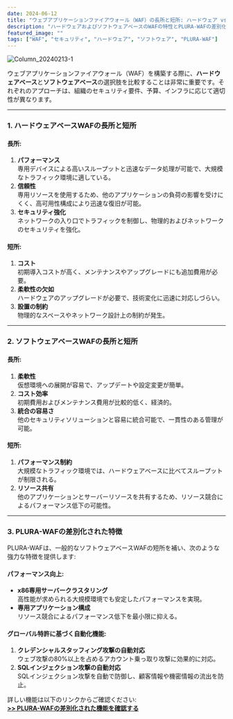 ```yaml
---
date: 2024-06-12
title: "ウェブアプリケーションファイアウォール（WAF）の長所と短所: ハードウェア vs ソフトウェア"
description: "ハードウェアおよびソフトウェアベースのWAFの特性とPLURA-WAFの差別化された機能"
featured_image: ""
tags: ["WAF", "セキュリティ", "ハードウェア", "ソフトウェア", "PLURA-WAF"]
---
```


![Column_20240213-1](https://github.com/user-attachments/assets/c0b06bb5-f3aa-4110-a555-8d230057dafa)

ウェブアプリケーションファイアウォール（WAF）を構築する際に、**ハードウェアベース**と**ソフトウェアベース**の選択肢を比較することは非常に重要です。それぞれのアプローチは、組織のセキュリティ要件、予算、インフラに応じて適切性が異なります。

---

### 1. ハードウェアベースWAFの長所と短所

#### 長所:
1. **パフォーマンス**  
   専用デバイスによる高いスループットと迅速なデータ処理が可能で、大規模なトラフィック環境に適している。
2. **信頼性**  
   専用リソースを使用するため、他のアプリケーションの負荷の影響を受けにくく、高可用性構成により迅速な復旧が可能。
3. **セキュリティ強化**  
   ネットワークの入り口でトラフィックを制御し、物理的およびネットワークのセキュリティを強化。

#### 短所:
1. **コスト**  
   初期導入コストが高く、メンテナンスやアップグレードにも追加費用が必要。
2. **柔軟性の欠如**  
   ハードウェアのアップグレードが必要で、技術変化に迅速に対応しづらい。
3. **設置の制約**  
   物理的なスペースやネットワーク設計上の制約が発生。

---

### 2. ソフトウェアベースWAFの長所と短所

#### 長所:
1. **柔軟性**  
   仮想環境への展開が容易で、アップデートや設定変更が簡単。
2. **コスト効率**  
   初期費用およびメンテナンス費用が比較的低く、経済的。
3. **統合の容易さ**  
   他のセキュリティソリューションと容易に統合可能で、一貫性のある管理が可能。

#### 短所:
1. **パフォーマンス制約**  
   大規模なトラフィック環境では、ハードウェアベースに比べてスループットが制限される。
2. **リソース共有**  
   他のアプリケーションとサーバーリソースを共有するため、リソース競合によるパフォーマンス低下の可能性。

---

### 3. PLURA-WAFの差別化された特徴

PLURA-WAFは、一般的なソフトウェアベースWAFの短所を補い、次のような強力な特徴を提供します:

#### パフォーマンス向上:
- **x86専用サーバークラスタリング**  
  高性能が求められる大規模環境でも安定したパフォーマンスを実現。
- **専用アプリケーション構成**  
  リソース競合によるパフォーマンス低下を最小限に抑える。

#### グローバル特許に基づく自動化機能:
1. **クレデンシャルスタッフィング攻撃の自動対応**  
   ウェブ攻撃の80%以上を占めるアカウント乗っ取り攻撃に効果的に対応。
2. **SQLインジェクション攻撃の自動対応**  
   SQLインジェクション攻撃を自動で防御し、顧客情報や機密情報の流出を防止。

詳しい機能は以下のリンクからご確認ください:  
[**>> PLURA-WAFの差別化された機能を確認する**](https://docs.plura.io/ko/function/waf/dashboard)
